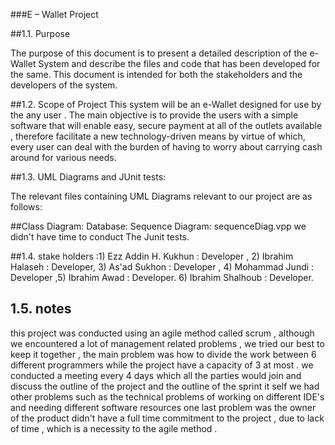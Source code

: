 ###E – Wallet Project

##1.1. Purpose

The purpose of this document is to present a detailed description of the e-Wallet System and describe the files and code that has been developed for the same.
 This document is intended for both the stakeholders and the developers of the system.


##1.2. Scope of Project
This system will be an e-Wallet designed for use by the any user . The main objective is to provide the users with a simple software that will enable easy, secure payment at all of the outlets available ,  therefore facilitate a new technology-driven means by virtue of which, every user can deal with the burden of having to worry about carrying cash around for various needs.


##1.3. UML Diagrams and JUnit tests:

The relevant files containing UML Diagrams relevant to our project are as follows:


##Class Diagram: 
Database: 
Sequence Diagram: sequenceDiag.vpp
 we didn't have time to conduct The Junit tests. 

##1.4. stake holders :1) Ezz Addin H. Kukhun : Developer , 2) Ibrahim Halaseh : Developer, 3) As'ad Sukhon : Developer , 4) Mohammad Jundi : Developer ,5) Ibrahim Awad : Developer. 6) Ibrahim Shalhoub : Developer.

## 1.5. notes 
this project was conducted using an agile method called scrum , although we encountered a lot of management related problems , we tried our best to keep it together , the main problem was how to divide the work between 6 different programmers while the project have a capacity of 3 at most .
we conducted a meeting every 4 days which all the parties would join and discuss the outline of the project and the outline of the sprint it self 
we had other problems such as the technical problems of working on different IDE's and needing different software resources 
one last problem was the owner of the product didn't have a full time commitment to the project , due to lack of time , which is a necessity  to the agile method .

